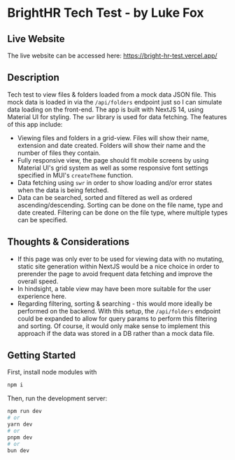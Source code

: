 # BrightHR Tech Test - by Luke Fox

## Live Website
The live website can be accessed here: 
https://bright-hr-test.vercel.app/

## Description

Tech test to view files & folders loaded from a mock data JSON file. This mock data is loaded in via the `/api/folders` endpoint just so I can simulate data loading on the front-end. The app is built with NextJS 14, using Material UI for styling. The `swr` library is used for data fetching. The features of this app include:

- Viewing files and folders in a grid-view. Files will show their name, extension and date created. Folders will show their name and the number of files they contain.
- Fully responsive view, the page should fit mobile screens by using Material UI's grid system as well as some responsive font settings specified in MUI's `createTheme` function.
- Data fetching using `swr` in order to show loading and/or error states when the data is being fetched.
- Data can be searched, sorted and filtered as well as ordered ascending/descending. Sorting can be done on the file name, type and date created. Filtering can be done on the file type, where multiple types can be specified.

## Thoughts & Considerations

- If this page was only ever to be used for viewing data with no mutating, static site generation within NextJS would be a nice choice in order to prerender the page to avoid frequent data fetching and improve the overall speed.
- In hindsight, a table view may have been more suitable for the user experience here.
- Regarding filtering, sorting & searching - this would more ideally be performed on the backend. With this setup, the `/api/folders` endpoint could be expanded to allow for query params to perform this filtering and sorting. Of course, it would only make sense to implement this approach if the data was stored in a DB rather than a mock data file. 

## Getting Started

First, install node modules with 
```bash
npm i 
```

Then, run the development server:

```bash
npm run dev
# or
yarn dev
# or
pnpm dev
# or
bun dev
```


